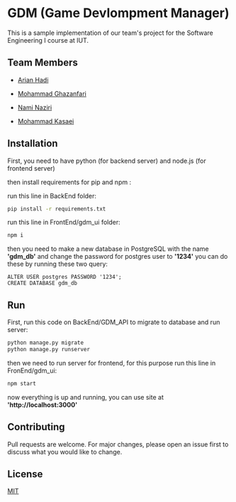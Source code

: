 
# GDM (Game Devlompment Manager)

This is a sample implementation of our team's project for the Software Engineering I course at IUT.
## Team Members
+ [Arian Hadi](https://github.com/arianpotter)

+ [Mohammad Ghazanfari](https://github.com/mgh5225)

+ [Nami Naziri](https://github.com/NamiNaziri)

+ [Mohammad Kasaei](https://github.com/MKasaei00)

## Installation

First, you need to have python (for backend server) and node.js (for frontend server)

then install requirements for pip and npm :

run this line in BackEnd folder:
```bash
pip install -r requirements.txt
```
run this line in FrontEnd/gdm_ui folder:
```bash
npm i
```
then you need to make a new database in PostgreSQL with the name **'gdm_db'** and change the password for postgres user to **'1234'**
you can do these by running these two query:
```
ALTER USER postgres PASSWORD '1234';
CREATE DATABASE gdm_db
```

## Run
First, run this code on BackEnd/GDM_API to migrate to database and run server:
```bash
python manage.py migrate
python manage.py runserver
```
then we need to run server for frontend, for this purpose run this line in FronEnd/gdm_ui:
```bash
npm start
```
now everything is up and running, you can use site at **'http://localhost:3000'**

## Contributing
Pull requests are welcome. For major changes, please open an issue first to discuss what you would like to change.

## License
[MIT](https://choosealicense.com/licenses/mit/)
